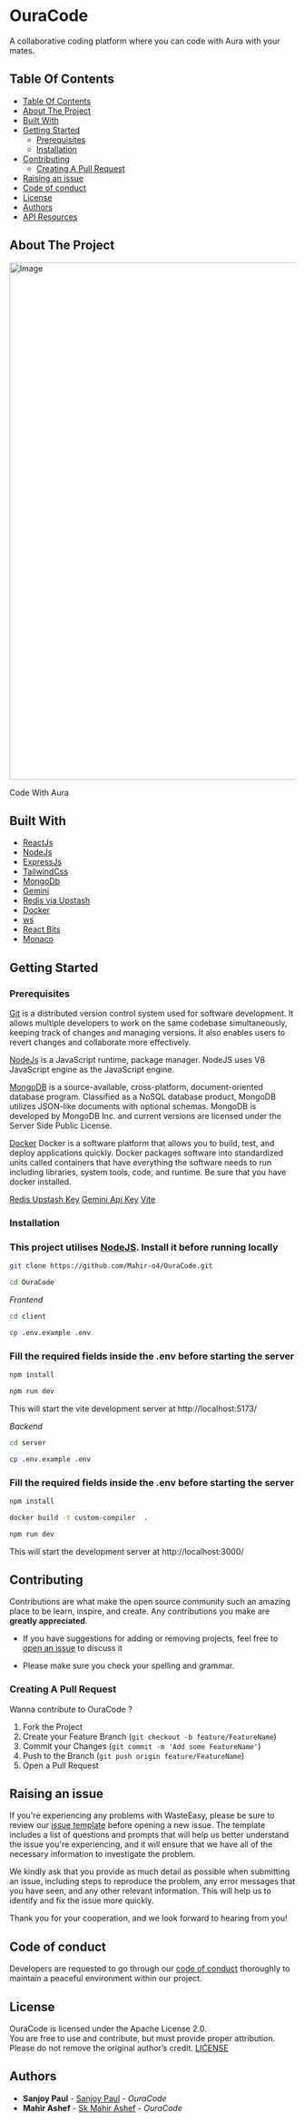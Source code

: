 # OuraCode
A collaborative coding platform where you can code with Aura with your mates.
## Table Of Contents

- [Table Of Contents](#table-of-contents)
- [About The Project](#about-the-project)
- [Built With](#built-with)
- [Getting Started](#getting-started)
  - [Prerequisites](#prerequisites)
  - [Installation](#installation)
- [Contributing](#contributing)
  - [Creating A Pull Request](#creating-a-pull-request)
- [Raising an issue](#raising-an-issue)
- [Code of conduct](#code-of-conduct)
- [License](#license)
- [Authors](#authors)
- [API Resources](#api-resources)

## About The Project
[<img width="1918" height="912" alt="Image" src="https://github.com/user-attachments/assets/2ee4edea-dc14-45e1-a965-6aa404bde63e" />](https://github.com/Mahir-o4/GoonShareAI/blob/0b79d5f878e41320422d71daff89ee074b78e504/client/src/assets/poster.png)


Code With Aura



## Built With

* [ReactJs](https://react.dev/)
* [NodeJs](https://nodejs.org/en)
* [ExpressJs](https://expressjs.com/)
* [TailwindCss](https://tailwindcss.com/)
* [MongoDb](https://www.mongodb.com/)
* [Gemini](https://gemini.google.com/)
* [Redis via Upstash](https://upstash.com/)
* [Docker](https://www.docker.com/)
* [ws](https://www.npmjs.com/package/ws)
* [React Bits](https://reactbits.dev/)
* [Monaco](https://microsoft.github.io/monaco-editor/)



## Getting Started


### Prerequisites

<a href="https://git-scm.com/downloads" >Git</a> is a distributed version control system used for software development. It allows multiple developers to work on the same codebase simultaneously, keeping track of changes and managing versions. It also enables users to revert changes and collaborate more effectively.

<a href="https://nodejs.org/en">NodeJs</a> is a JavaScript runtime, package manager. NodeJS uses V8 JavaScript engine as the JavaScript engine.

<a href="https://www.mongodb.com//">MongoDB</a>  is a source-available, cross-platform, document-oriented database program. Classified as a NoSQL database product, MongoDB utilizes JSON-like documents with optional schemas. MongoDB is developed by MongoDB Inc. and current versions are licensed under the Server Side Public License.

<a href="https://www.docker.com/">Docker</a> Docker is a software platform that allows you to build, test, and deploy applications quickly. Docker packages software into standardized units called containers that have everything the software needs to run including libraries, system tools, code, and runtime. Be sure that you have docker installed.  

<a href="https://console.upstash.com/redis?teamid=0">Redis Upstash Key</a>
<a href="https://makersuite.google.com/app/apikey">Gemini Api Key</a> 
<a href="https://vite.dev/">Vite</a> 

### Installation


<h3> This project utilises <a href="https://nodejs.org/en">NodeJS</a>. Install it before running locally</h3>

```bash
git clone https://github.com/Mahir-o4/OuraCode.git
```
```bash
cd OuraCode
```
*Frontend*
```bash
cd client
```
```bash
cp .env.example .env
```
<h3>Fill the required fields inside the .env before starting the server </h3>

```bash
npm install
```
```bash
npm run dev
```
This will start the vite development server  at http://localhost:5173/

*Backend*
```bash
cd server
```
```bash
cp .env.example .env
```
<h3>Fill the required fields inside the .env before starting the server </h3>

```bash
npm install
```
```bash
docker build -t custom-compiler  .
```
```bash
npm run dev
```
This will start the development server  at http://localhost:3000/

## Contributing

Contributions are what make the open source community such an amazing place to be learn, inspire, and create. Any contributions you make are **greatly appreciated**.
* If you have suggestions for adding or removing projects, feel free to [open an issue](https://github.com/Mahir-o4/OuraCode/issues) to discuss it

* Please make sure you check your spelling and grammar.

### Creating A Pull Request

Wanna contribute to OuraCode ?

1. Fork the Project
2. Create your Feature Branch (`git checkout -b feature/FeatureName`)
3. Commit your Changes (`git commit -m 'Add some FeatureName'`)
4. Push to the Branch (`git push origin feature/FeatureName`)
5. Open a Pull Request


## Raising an issue

If you're experiencing any problems with WasteEasy, please be sure to review our [issue template](https://github.com/Mahir-o4/OuraCode/tree/main/.github/ISSUE_TEMPLATE) before opening a new issue. The template includes a list of questions and prompts that will help us better understand the issue you're experiencing, and it will ensure that we have all of the necessary information to investigate the problem.

We kindly ask that you provide as much detail as possible when submitting an issue, including steps to reproduce the problem, any error messages that you have seen, and any other relevant information. This will help us to identify and fix the issue more quickly.

Thank you for your cooperation, and we look forward to hearing from you!

## Code of conduct

Developers are requested to go through our <a href="https://github.com/Mahir-o4/OuraCode/tree/main/.github/CODE_OF_CONDUCT.md">code of conduct</a> thoroughly to maintain a peaceful environment within our project.

## License
OuraCode is licensed under the Apache License 2.0.  
You are free to use and contribute, but must provide proper attribution.  
Please do not remove the original author’s credit.
[LICENSE](https://github.com/Mahir-o4/OuraCode/blob/main/LICENSE)

## Authors

* **Sanjoy Paul** - [Sanjoy Paul](https://github.com/SANJOY-PAUL-0981) - *OuraCode*
* **Mahir Ashef** - [Sk Mahir Ashef](https://github.com/Mahir-o4) - *OuraCode*
